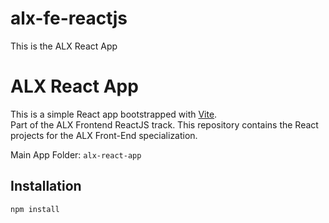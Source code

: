 # alx-fe-reactjs
This is the ALX React App
# ALX React App
This is a simple React app bootstrapped with [Vite](https://vitejs.dev/).  
Part of the ALX Frontend ReactJS track.
This repository contains the React projects for the ALX Front-End specialization.

Main App Folder: `alx-react-app`
## Installation

```bash
npm install
